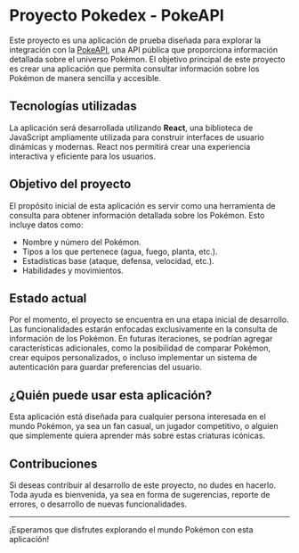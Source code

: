 # Proyecto Pokedex - PokeAPI

Este proyecto es una aplicación de prueba diseñada para explorar la integración con la [PokeAPI](https://pokeapi.co/), una API pública que proporciona información detallada sobre el universo Pokémon. El objetivo principal de este proyecto es crear una aplicación que permita consultar información sobre los Pokémon de manera sencilla y accesible.

## Tecnologías utilizadas

La aplicación será desarrollada utilizando **React**, una biblioteca de JavaScript ampliamente utilizada para construir interfaces de usuario dinámicas y modernas. React nos permitirá crear una experiencia interactiva y eficiente para los usuarios.

## Objetivo del proyecto

El propósito inicial de esta aplicación es servir como una herramienta de consulta para obtener información detallada sobre los Pokémon. Esto incluye datos como:

- Nombre y número del Pokémon.
- Tipos a los que pertenece (agua, fuego, planta, etc.).
- Estadísticas base (ataque, defensa, velocidad, etc.).
- Habilidades y movimientos.

## Estado actual

Por el momento, el proyecto se encuentra en una etapa inicial de desarrollo. Las funcionalidades estarán enfocadas exclusivamente en la consulta de información de los Pokémon. En futuras iteraciones, se podrían agregar características adicionales, como la posibilidad de comparar Pokémon, crear equipos personalizados, o incluso implementar un sistema de autenticación para guardar preferencias del usuario.

## ¿Quién puede usar esta aplicación?

Esta aplicación está diseñada para cualquier persona interesada en el mundo Pokémon, ya sea un fan casual, un jugador competitivo, o alguien que simplemente quiera aprender más sobre estas criaturas icónicas.

## Contribuciones

Si deseas contribuir al desarrollo de este proyecto, no dudes en hacerlo. Toda ayuda es bienvenida, ya sea en forma de sugerencias, reporte de errores, o desarrollo de nuevas funcionalidades.

---

¡Esperamos que disfrutes explorando el mundo Pokémon con esta aplicación!